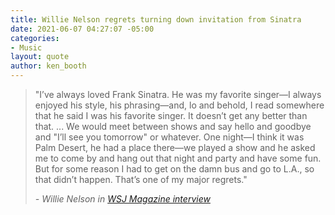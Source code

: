 ```yaml
---
title: Willie Nelson regrets turning down invitation from Sinatra
date: 2021-06-07 04:27:07 -05:00
categories:
- Music
layout: quote
author: ken_booth
---
```


> "I’ve always loved Frank Sinatra. He was my favorite singer—I always enjoyed his style, his phrasing—and, lo and behold, I read somewhere that he said I was his favorite singer. It doesn’t get any better than that. ... We would meet between shows and say hello and goodbye and "I’ll see you tomorrow" or whatever. One night—I think it was Palm Desert, he had a place there—we played a show and he asked me to come by and hang out that night and party and have some fun. But for some reason I had to get on the damn bus and go to L.A., so that didn’t happen. That’s one of my major regrets."
>
> *\- Willie Nelson in [WSJ Magazine interview](https://www.wsj.com/articles/willie-nelson-interview-profile-11622635975)*
